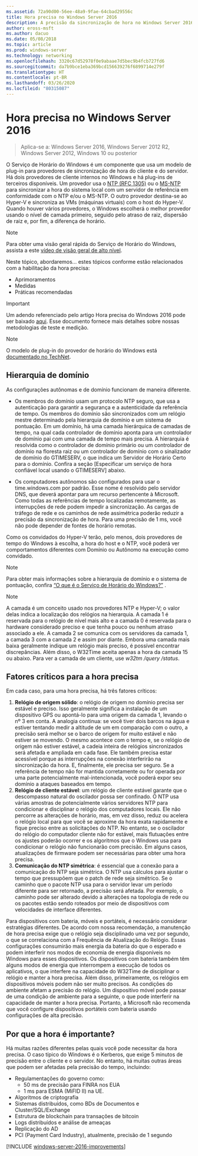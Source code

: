 ```yaml
---
ms.assetid: 72a90d00-56ee-48a9-9fae-64cbad29556c
title: Hora precisa no Windows Server 2016
description: A precisão da sincronização de hora no Windows Server 2016 foi substancialmente aprimorada, mantendo, ao mesmo tempo, a compatibilidade completa do NTP com versões mais antigas do Windows.
author: eross-msft
ms.author: dacuo
ms.date: 05/08/2018
ms.topic: article
ms.prod: windows-server
ms.technology: networking
ms.openlocfilehash: 3320c67d52978f0e9abaae7d5bec9b4fcb727fd6
ms.sourcegitcommit: da7b9bce1eba369bcd156639276f6899714e279f
ms.translationtype: HT
ms.contentlocale: pt-BR
ms.lasthandoff: 03/26/2020
ms.locfileid: "80315087"
---
```

# <a name="accurate-time-for-windows-server-2016"></a>Hora precisa no Windows Server 2016

>Aplica-se a: Windows Server 2016, Windows Server 2012 R2, Windows Server 2012, Windows 10 ou posterior

O Serviço de Horário do Windows é um componente que usa um modelo de plug-in para provedores de sincronização de hora do cliente e do servidor.  Há dois provedores de cliente internos no Windows e há plug-ins de terceiros disponíveis. Um provedor usa o [NTP (RFC 1305)](https://tools.ietf.org/html/rfc1305) ou o [MS-NTP](https://msdn.microsoft.com/library/cc246877.aspx) para sincronizar a hora do sistema local com um servidor de referência em conformidade com o NTP e/ou o MS-NTP. O outro provedor destina-se ao Hyper-V e sincroniza as VMs (máquinas virtuais) com o host do Hyper-V.  Quando houver vários provedores, o Windows escolherá o melhor provedor usando o nível de camada primeiro, seguido pelo atraso de raiz, dispersão de raiz e, por fim, a diferença de horário.

> [!NOTE]
> Para obter uma visão geral rápida do Serviço de Horário do Windows, assista a este [vídeo de visão geral de alto nível](https://aka.ms/WS2016TimeVideo).

Neste tópico, abordaremos... estes tópicos conforme estão relacionados com a habilitação da hora precisa: 

- Aprimoramentos
- Medidas
- Práticas recomendadas

> [!IMPORTANT]
> Um adendo referenciado pelo artigo Hora precisa do Windows 2016 pode ser baixado [aqui](https://windocs.blob.core.windows.net/windocs/WindowsTimeSyncAccuracy_Addendum.pdf).  Esse documento fornece mais detalhes sobre nossas metodologias de teste e medição.

> [!NOTE] 
> O modelo de plug-in do provedor de horário do Windows está [documentado no TechNet](https://msdn.microsoft.com/library/windows/desktop/ms725475%28v=vs.85%29.aspx).

## <a name="domain-hierarchy"></a>Hierarquia de domínio
As configurações autônomas e de domínio funcionam de maneira diferente.

- Os membros do domínio usam um protocolo NTP seguro, que usa a autenticação para garantir a segurança e a autenticidade da referência de tempo.  Os membros do domínio são sincronizados com um relógio mestre determinado pela hierarquia de domínio e um sistema de pontuação.  Em um domínio, há uma camada hierárquica de camadas de tempo, na qual cada controlador de domínio aponta para um controlador de domínio pai com uma camada de tempo mais precisa.  A hierarquia é resolvida como o controlador de domínio primário ou um controlador de domínio na floresta raiz ou um controlador de domínio com o sinalizador de domínio do GTIMESERV, o que indica um Servidor de Horário Certo para o domínio.  Confira a seção [Especificar um serviço de hora confiável local usando o GTIMESERV] abaixo.

- Os computadores autônomos são configurados para usar o time.windows.com por padrão.  Esse nome é resolvido pelo servidor DNS, que deverá apontar para um recurso pertencente à Microsoft.  Como todas as referências de tempo localizadas remotamente, as interrupções de rede podem impedir a sincronização.  As cargas de tráfego de rede e os caminhos de rede assimétrica poderão reduzir a precisão da sincronização de hora.  Para uma precisão de 1 ms, você não pode depender de fontes de horário remotas.

Como os convidados do Hyper-V terão, pelo menos, dois provedores de tempo do Windows à escolha, a hora do host e o NTP, você poderá ver comportamentos diferentes com Domínio ou Autônomo na execução como convidado.

> [!NOTE] 
> Para obter mais informações sobre a hierarquia de domínio e o sistema de pontuação, confira [“O que é o Serviço de Horário do Windows?”](https://blogs.msdn.microsoft.com/w32time/2007/07/07/what-is-windows-time-service/) .

> [!NOTE]
> A camada é um conceito usado nos provedores NTP e Hyper-V; o valor delas indica a localização dos relógios na hierarquia.  A camada 1 é reservada para o relógio de nível mais alto e a camada 0 é reservada para o hardware considerado preciso e que tenha pouco ou nenhum atraso associado a ele.  A camada 2 se comunica com os servidores da camada 1, a camada 3 com a camada 2 e assim por diante.  Embora uma camada mais baixa geralmente indique um relógio mais preciso, é possível encontrar discrepâncias.  Além disso, o W32Time aceita apenas a hora da camada 15 ou abaixo.  Para ver a camada de um cliente, use *w32tm /query /status*.

## <a name="critical-factors-for-accurate-time"></a>Fatores críticos para a hora precisa
Em cada caso, para uma hora precisa, há três fatores críticos:

1. **Relógio de origem sólido**: o relógio de origem no domínio precisa ser estável e preciso. Isso geralmente significa a instalação de um dispositivo GPS ou apontá-lo para uma origem da camada 1, levando o nº 3 em conta. A analogia continua: se você tiver dois barcos na água e estiver tentando medir a altitude de um em comparação com o outro, a precisão será melhor se o barco de origem for muito estável e não estiver se movendo. O mesmo acontece com o tempo e, se o relógio de origem não estiver estável, a cadeia inteira de relógios sincronizados será afetada e ampliada em cada fase. Ele também precisa estar acessível porque as interrupções na conexão interferirão na sincronização da hora. E, finalmente, ele precisa ser seguro. Se a referência de tempo não for mantida corretamente ou for operada por uma parte potencialmente mal-intencionada, você poderá expor seu domínio a ataques baseados em tempo.
2. **Relógio de cliente estável**: um relógio de cliente estável garante que o descompasso natural do oscilador possa ser confinado.  O NTP usa várias amostras de potencialmente vários servidores NTP para condicionar e disciplinar o relógio dos computadores locais.  Ele não percorre as alterações de horário, mas, em vez disso, reduz ou acelera o relógio local para que você se aproxime da hora exata rapidamente e fique preciso entre as solicitações do NTP.  No entanto, se o oscilador do relógio do computador cliente não for estável, mais flutuações entre os ajustes poderão ocorrer e os algoritmos que o Windows usa para condicionar o relógio não funcionarão com precisão.  Em alguns casos, atualizações de firmware podem ser necessárias para obter uma hora precisa.
3. **Comunicação do NTP simétrica**: é essencial que a conexão para a comunicação do NTP seja simétrica.  O NTP usa cálculos para ajustar o tempo que pressupõem que o patch de rede seja simétrico.  Se o caminho que o pacote NTP usa para o servidor levar um período diferente para ser retornado, a precisão será afetada.  Por exemplo, o caminho pode ser alterado devido a alterações na topologia de rede ou os pacotes estão sendo roteados por meio de dispositivos com velocidades de interface diferentes.

Para dispositivos com bateria, móveis e portáteis, é necessário considerar estratégias diferentes.  De acordo com nossa recomendação, a manutenção de hora precisa exige que o relógio seja disciplinado uma vez por segundo, o que se correlaciona com a Frequência de Atualização do Relógio. Essas configurações consumirão mais energia da bateria do que o esperado e podem interferir nos modos de economia de energia disponíveis no Windows para esses dispositivos. Os dispositivos com bateria também têm alguns modos de energia que interrompem a execução de todos os aplicativos, o que interfere na capacidade do W32Time de disciplinar o relógio e manter a hora precisa. Além disso, primeiramente, os relógios em dispositivos móveis podem não ser muito precisos.  As condições do ambiente afetam a precisão do relógio. Um dispositivo móvel pode passar de uma condição de ambiente para a seguinte, o que pode interferir na capacidade de manter a hora precisa.  Portanto, a Microsoft não recomenda que você configure dispositivos portáteis com bateria usando configurações de alta precisão. 

## <a name="why-is-time-important"></a>Por que a hora é importante?  
Há muitas razões diferentes pelas quais você pode necessitar da hora precisa.  O caso típico do Windows é o Kerberos, que exige 5 minutos de precisão entre o cliente e o servidor.  No entanto, há muitas outras áreas que podem ser afetadas pela precisão do tempo, incluindo:


- Regulamentações do governo como:
    - 50 ms de precisão para FINRA nos EUA
    - 1 ms para ESMA (MiFID II) na UE.
- Algoritmos de criptografia
- Sistemas distribuídos, como BDs de Documentos e Cluster/SQL/Exchange
- Estrutura de blockchain para transações de bitcoin
- Logs distribuídos e análise de ameaças 
- Replicação do AD
- PCI (Payment Card Industry), atualmente, precisão de 1 segundo



[!INCLUDE [windows-server-2016-improvements](windows-server-2016-improvements.md)]
